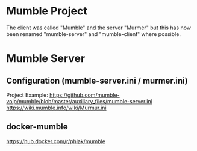 # Mumble Project

The client was called "Mumble" and the server "Murmer" but this has now been renamed "mumble-server" and "mumble-client" where possible.

# Mumble Server

## Configuration (mumble-server.ini / murmer.ini)

Project Example: https://github.com/mumble-voip/mumble/blob/master/auxiliary_files/mumble-server.ini
https://wiki.mumble.info/wiki/Murmur.ini




## docker-mumble

https://hub.docker.com/r/phlak/mumble